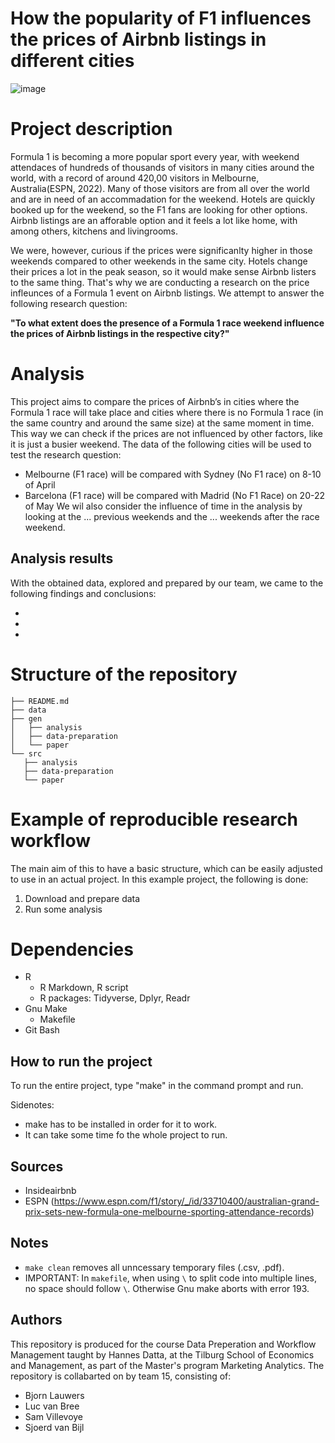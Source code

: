 # How the popularity of F1 influences the prices of Airbnb listings in different cities
![image](https://user-images.githubusercontent.com/109277196/194825057-e42f7bf1-74fb-40be-ab0a-332552b59e9a.png)


# Project description
Formula 1 is becoming a more popular sport every year, with weekend attendaces of hundreds of thousands of visitors in many cities around the world, with a record of around 420,00 visitors in Melbourne, Australia(ESPN, 2022). Many of those visitors are from all over the world and are in need of an accommadation for the weekend. Hotels are quickly booked up for the weekend, so the F1 fans are looking for other options. Airbnb listings are an afforable option and it feels a lot like home, with among others, kitchens and livingrooms.

We were, however, curious if the prices were significanlty higher in those weekends compared to other weekends in the same city. Hotels change their prices a lot in the peak season, so it would make sense Airbnb listers to the same thing. That's why we are conducting a research on the price infleunces of a Formula 1 event on Airbnb listings. We attempt to answer the following research question:

**"To what extent does the presence of a Formula 1 race weekend influence the prices of Airbnb listings in the respective city?"**

# Analysis
This project aims to compare the prices of Airbnb’s in cities where the Formula 1 race will take place and cities where there is no Formula 1 race (in the same country and around the same size) at the same moment in time. This way we can check if the prices are not influenced by other factors, like it is just a busier weekend. 
The data of the following cities will be used to test the research question:
-	Melbourne (F1 race) will be compared with Sydney (No F1 race) on 8-10 of April
-	Barcelona (F1 race) will be compared with Madrid (No F1 Race) on 20-22 of May
We wil also consider the influence of time in the analysis by looking at the ... previous weekends and the ... weekends after the race weekend. 

## Analysis results
With the obtained data, explored and prepared by our team,  we came to the following findings and conclusions:

- 
-
-

# Structure of the repository
```
├── README.md
├── data
├── gen
│   ├── analysis
│   ├── data-preparation
│   └── paper
└── src
   ├── analysis
   ├── data-preparation
   └── paper
```

# Example of reproducible research workflow 

The main aim of this to have a basic structure, which can be easily adjusted to use in an actual project. In this example project, the following is done: 
1. Download and prepare data
2. Run some analysis

# Dependencies
- R 
   - R Markdown, R script
   - R packages: Tidyverse, Dplyr, Readr
- Gnu Make
   - Makefile
- Git Bash

## How to run the project
To run the entire project, type "make" in the command prompt and run. 

Sidenotes: 
- make has to be installed in order for it to work.
- It can take some time fo the whole project to run.

## Sources
- Insideairbnb
- ESPN (https://www.espn.com/f1/story/_/id/33710400/australian-grand-prix-sets-new-formula-one-melbourne-sporting-attendance-records)

## Notes
- `make clean` removes all unncessary temporary files (.csv, .pdf).  
- IMPORTANT: In `makefile`, when using `\` to split code into multiple lines, no space should follow `\`. Otherwise Gnu make aborts with error 193. 

## Authors
This repository is produced for the course Data Preperation and Workflow Management taught by Hannes Datta, at the Tilburg School of Economics and Management, as part of the Master's program Marketing Analytics. The repository is collabarted on by team 15, consisting of:
- Bjorn Lauwers
- Luc van Bree
- Sam Villevoye
- Sjoerd van Bijl
